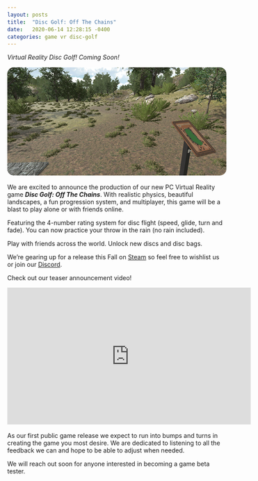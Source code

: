 ```yaml
---
layout: posts
title:  "Disc Golf: Off The Chains"
date:   2020-06-14 12:28:15 -0400
categories: game vr disc-golf
---
```


*Virtual Reality Disc Golf! Coming Soon!*
<img src="/images/imageExample2.gif" style="margin-top: 15px; margin-bottom: 15px; border-radius: 15px;">
We are excited to announce the production of our new PC Virtual Reality game <b><em>Disc Golf: Off The Chains</em></b>. With realistic physics, beautiful landscapes, a fun progression system, and multiplayer, this game will be a blast to play alone or with friends online. 

Featuring the 4-number rating system for disc flight (speed, glide, turn and fade). You can now practice your throw in the rain (no rain included). 

Play with friends across the world. Unlock new discs and disc bags. 

We’re gearing up for a release this Fall on <a href="https://store.steampowered.com/app/1372700" title="Steam Store" target="_blank">Steam</a> so feel free to wishlist us or join our <a href="https://discord.com/invite/FSPf6AK" title="Join our Discord" target="_blank">Discord</a>. 

Check out our teaser announcement video!

<iframe width="560" height="315" src="https://www.youtube-nocookie.com/embed/uIUt4YEVWak" frameborder="0" allow="accelerometer; autoplay; encrypted-media; gyroscope; picture-in-picture" allowfullscreen></iframe>

As our first public game release we expect to run into bumps and turns in creating the game you most desire. We are dedicated to listening to all the feedback we can and hope to be able to adjust when needed.

We will reach out soon for anyone interested in becoming a game beta tester.
